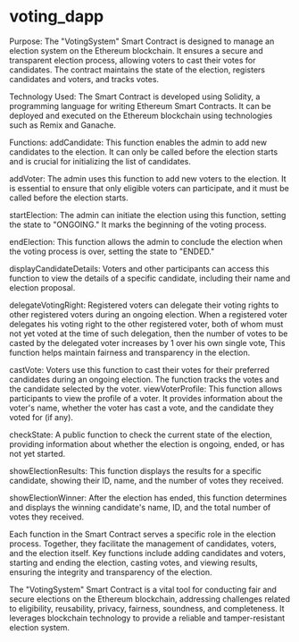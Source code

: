 # voting_dapp
Purpose: The "VotingSystem" Smart Contract is designed to manage an election system on the
Ethereum blockchain. It ensures a secure and transparent election process, allowing voters to
cast their votes for candidates. The contract maintains the state of the election, registers
candidates and voters, and tracks votes.

Technology Used: The Smart Contract is developed using Solidity, a programming language
for writing Ethereum Smart Contracts. It can be deployed and executed on the Ethereum
blockchain using technologies such as Remix and Ganache.

Functions:
addCandidate: This function enables the admin to add new candidates to the election. It can
only be called before the election starts and is crucial for initializing the list of candidates.

addVoter: The admin uses this function to add new voters to the election. It is essential to
ensure that only eligible voters can participate, and it must be called before the election starts.

startElection: The admin can initiate the election using this function, setting the state to
"ONGOING." It marks the beginning of the voting process.

endElection: This function allows the admin to conclude the election when the voting process is
over, setting the state to "ENDED."

displayCandidateDetails: Voters and other participants can access this function to view the
details of a specific candidate, including their name and election proposal.

delegateVotingRight: Registered voters can delegate their voting rights to other registered
voters during an ongoing election. When a registered voter delegates his voting right to the
other registered voter, both of whom must not yet voted at the time of such delegation, then the
number of votes to be casted by the delegated voter increases by 1 over his own single vote,
This function helps maintain fairness and transparency in the election.

castVote: Voters use this function to cast their votes for their preferred candidates during an
ongoing election. The function tracks the votes and the candidate selected by the voter.
viewVoterProfile: This function allows participants to view the profile of a voter. It provides
information about the voter's name, whether the voter has cast a vote, and the candidate they
voted for (if any).

checkState: A public function to check the current state of the election, providing information
about whether the election is ongoing, ended, or has not yet started.

showElectionResults: This function displays the results for a specific candidate, showing their
ID, name, and the number of votes they received.

showElectionWinner: After the election has ended, this function determines and displays the
winning candidate's name, ID, and the total number of votes they received.

Each function in the Smart Contract serves a specific role in the election process. Together, they
facilitate the management of candidates, voters, and the election itself. Key functions include
adding candidates and voters, starting and ending the election, casting votes, and viewing
results, ensuring the integrity and transparency of the election.

The "VotingSystem" Smart Contract is a vital tool for conducting fair and secure elections on the
Ethereum blockchain, addressing challenges related to eligibility, reusability, privacy, fairness,
soundness, and completeness. It leverages blockchain technology to provide a reliable and
tamper-resistant election system.
